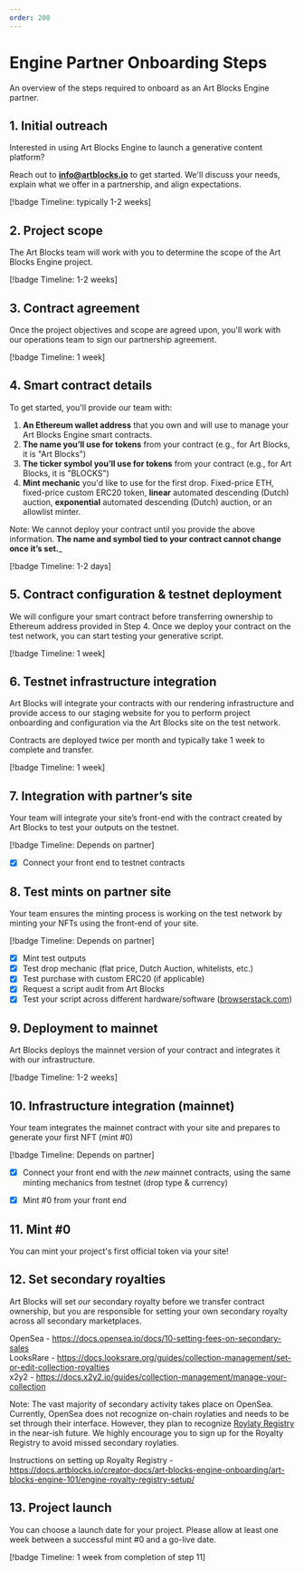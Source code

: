 ```yaml
---
order: 200
---
```

# Engine Partner Onboarding Steps

An overview of the steps required to onboard as an Art Blocks Engine partner.

## 1. Initial outreach

Interested in using Art Blocks Engine to launch a generative content platform? 

Reach out to **info@artblocks.io** to get started. We'll discuss your needs, explain what we offer in a partnership, and align expectations.

[!badge Timeline: typically 1-2 weeks]

## 2. Project scope

The Art Blocks team will work with you to determine the scope of the Art Blocks Engine project.

[!badge Timeline: 1-2 weeks]

## 3. Contract agreement

Once the project objectives and scope are agreed upon, you'll work with our operations team to sign our partnership agreement.

[!badge Timeline: 1 week]

## 4. Smart contract details

To get started, you'll provide our team with:

1. **An Ethereum wallet address** that you own and will use to manage your Art Blocks Engine smart contracts.
2. **The name you’ll use for tokens** from your contract (e.g., for Art Blocks, it is "Art Blocks")
3. **The ticker symbol you’ll use for tokens** from your contract (e.g., for Art Blocks, it is "BLOCKS")
4. **Mint mechanic** you'd like to use for the first drop. Fixed-price ETH, fixed-price custom ERC20 token, **linear** automated descending (Dutch) auction, **exponential** automated descending (Dutch) auction, or an allowlist minter. 

Note: We cannot deploy your contract until you provide the above information. **The name and symbol tied to your contract cannot change once it’s set.**_

[!badge Timeline: 1-2 days]

## 5. Contract configuration & testnet deployment

We will configure your smart contract before transferring ownership to Ethereum address provided in Step 4. Once we deploy your contract on the test network, you can start testing your generative script. 

[!badge Timeline: 1 week]

## 6. Testnet infrastructure integration

Art Blocks will integrate your contracts with our rendering infrastructure and provide access to our staging website for you to perform project onboarding and configuration via the Art Blocks site on the test network.

Contracts are deployed twice per month and typically take 1 week to complete and transfer. 

[!badge Timeline: 1 week]

## 7. Integration with partner’s site

Your team will integrate your site’s front-end with the contract created by Art Blocks to test your outputs on the testnet.

[!badge Timeline: Depends on partner]
- [x] Connect your front end to testnet contracts

## 8. Test mints on partner site

Your team ensures the minting process is working on the test network by minting your NFTs using the front-end of your site.

[!badge Timeline: Depends on partner]
- [x] Mint test outputs
- [x] Test drop mechanic (flat price, Dutch Auction, whitelists, etc.)
- [x] Test purchase with custom ERC20 (if applicable) 
- [x] Request a script audit from Art Blocks
- [x] Test your script across different hardware/software ([browserstack.com](https://www.browserstack.com/)) 

## 9. Deployment to mainnet

Art Blocks deploys the mainnet version of your contract and integrates it with our infrastructure.

[!badge Timeline: 1-2 weeks]

## 10. Infrastructure integration (mainnet)

Your team integrates the mainnet contract with your site and prepares to generate your first NFT (mint #0)

[!badge Timeline: Depends on partner]
- [x] Connect your front end with the *new* mainnet contracts, using the same minting mechanics from testnet (drop type & currency) 
- [x] Mint #0 from your front end 


## 11. Mint #0

You can mint your project's first official token via your site!

## 12. Set secondary royalties

Art Blocks will set *our* secondary royalty before we transfer contract ownership, but you are responsible for setting your own secondary royalty across all secondary marketplaces. 

OpenSea - https://docs.opensea.io/docs/10-setting-fees-on-secondary-sales  
LooksRare - https://docs.looksrare.org/guides/collection-management/set-or-edit-collection-royalties  
x2y2 - https://docs.x2y2.io/guides/collection-management/manage-your-collection  

Note: The vast majority of secondary activity takes place on OpenSea. Currently, OpenSea does not recognize on-chain roylaties and needs to be set through their interface. However, they plan to recognize [Roylaty Registry](https://royaltyregistry.xyz/lookup) in the near-ish future. We highly encourage you to sign up for the Royalty Registry to avoid missed secondary roylaties. 
  
Instructions on setting up Royalty Registry - https://docs.artblocks.io/creator-docs/art-blocks-engine-onboarding/art-blocks-engine-101/engine-royalty-registry-setup/


## 13. Project launch

You can choose a launch date for your project. Please allow at least one week between a successful mint #0 and a go-live date.

[!badge Timeline: 1 week from completion of step 11]
